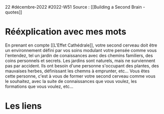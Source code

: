 22 #décembre-2022 #2022-W51
Source : [[Building a Second Brain - quotes]]
# Rééxplication avec mes mots
En prenant en compte [[L'Effet Cathédrale]], votre second cerveau doit être un environnement défini par vos soins modulant votre pensée comme vous l'entendez, tel un jardin de conaissances avec des chemins familiers, des coins personnels et secrets. Les jardins sont naturels, mais ne surviennent pas par accident. Ils ont besoin d'une personne s'occupant des plantes, des mauvaises herbes, définissant les chemns à emprunter, etc... Vous êtes cette personne, c'est à vous de former votre second cerveau comme vous le souhaitez, avec la suite de connaissances que vous voulez, les formations que vous voulez, etc...
# Les liens
